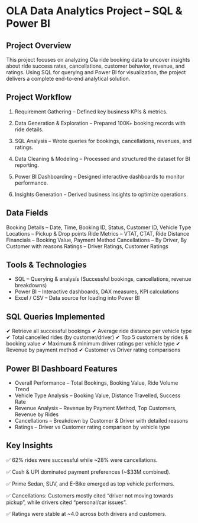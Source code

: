 # OLA Data Analytics Project – SQL & Power BI
## Project Overview

This project focuses on analyzing Ola ride booking data to uncover insights about ride success rates, cancellations, customer behavior, revenue, and ratings.
Using SQL for querying and Power BI for visualization, the project delivers a complete end-to-end analytical solution.

## Project Workflow

1. Requirement Gathering – Defined key business KPIs & metrics.

2. Data Generation & Exploration – Prepared 100K+ booking records with ride details.

3. SQL Analysis – Wrote queries for bookings, cancellations, revenues, and ratings.

4. Data Cleaning & Modeling – Processed and structured the dataset for BI reporting.

5. Power BI Dashboarding – Designed interactive dashboards to monitor performance.

6. Insights Generation – Derived business insights to optimize operations.

## Data Fields

Booking Details – Date, Time, Booking ID, Status, Customer ID, Vehicle Type
Locations – Pickup & Drop points
Ride Metrics – VTAT, CTAT, Ride Distance
Financials – Booking Value, Payment Method
Cancellations – By Driver, By Customer with reasons
Ratings – Driver Ratings, Customer Ratings

## Tools & Technologies

- SQL – Querying & analysis (Successful bookings, cancellations, revenue breakdowns)
- Power BI – Interactive dashboards, DAX measures, KPI calculations
- Excel / CSV – Data source for loading into Power BI

## SQL Queries Implemented

✔ Retrieve all successful bookings
✔ Average ride distance per vehicle type
✔ Total cancelled rides (by customer/driver)
✔ Top 5 customers by rides & booking value
✔ Maximum & minimum driver ratings per vehicle type
✔ Revenue by payment method
✔ Customer vs Driver rating comparisons

## Power BI Dashboard Features

- Overall Performance – Total Bookings, Booking Value, Ride Volume Trend
- Vehicle Type Analysis – Booking Value, Distance Travelled, Success Rate
- Revenue Analysis – Revenue by Payment Method, Top Customers, Revenue by Rides
- Cancellations – Breakdown by Customer & Driver with detailed reasons
- Ratings – Driver vs Customer rating comparison by vehicle type

## Key Insights

✅ 62% rides were successful while ~28% were cancellations.

✅ Cash & UPI dominated payment preferences (~$33M combined).

✅ Prime Sedan, SUV, and E-Bike emerged as top vehicle performers.

✅ Cancellations: Customers mostly cited “driver not moving towards pickup”, while drivers cited “personal/car issues”.

✅ Ratings were stable at ~4.0 across both drivers and customers.
